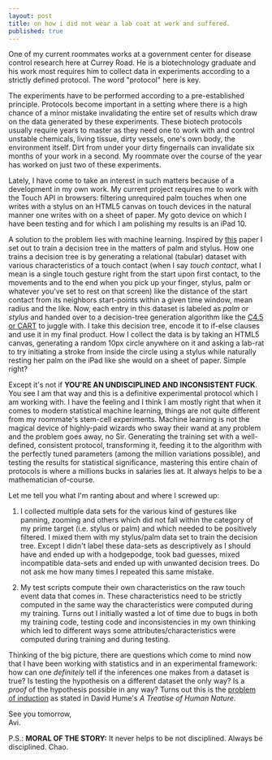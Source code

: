```yaml
---
layout: post
title: on how i did not wear a lab coat at work and suffered.
published: true
---
```

One of my current roommates works at a government center for disease control research here at Currey Road. He is a biotechnology graduate and his work most requires him to collect data in experiments according to a strictly defined protocol. The word "protocol" here is key. 

The experiments have to be performed according to a pre-established principle. Protocols become important in a setting where there is a high chance of a minor mistake invalidating the entire set of results which draw on the data generated by these experiments. These biotech protocols usually require years to master as they need one to work with and control unstable chemicals, living tissue, dirty vessels, one's own body, the environment itself. Dirt from under your dirty fingernails can invalidate six months of your work in a second. My roommate over the course of the year has worked on just two of these experiments.

Lately, I have come to take an interest in such matters because of a development in my own work. My current project requires me to work with the Touch API in browsers: filtering unrequired palm touches when one writes with a stylus on an HTML5 canvas on touch devices in the natural manner one writes with on a sheet of paper. My goto device on which I have been testing and for which I am polishing my results is an iPad 10.

A solution to the problem lies with machine learning. Inspired by [this](http://juliaschwarz.net/assets/palm-rejection/schwarz-chi14-palmrejection.pdf "Paper on palm rejection using probabilistic UI") paper I set out to train a decision tree in the matters of palm and stylus. How one trains a decision tree is by generating a relational (tabular) dataset with various characteristics of a touch contact (when I say _touch contact_, what I mean is a single touch gesture right from the start upon first contact, to the movements and to the end when you pick up your finger, stylus, palm or whatever you've set to rest on that screen) like the distance of the start contact from its neighbors start-points within a given time window, mean radius and the like. Now, each entry in this dataset is labeled as _palm_ or _stylus_ and handed over to a decision-tree generation algorithm like the [C4.5 or CART](http://scikit-learn.org/stable/modules/tree.html#tree-algorithms-id3-c4-5-c5-0-and-cart "scikit-learn user guide article on decision trees") to juggle with. I take this decision tree, encode it to if-else clauses and use it in my final product. How I collect the data is by taking an HTML5 canvas, generating a random 10px circle anywhere on it and asking a lab-rat to try initiating a stroke from inside the circle using a stylus while naturally resting her palm on the iPad like she would on a sheet of paper. Simple right?

Except it's not if **YOU'RE AN UNDISCIPLINED AND INCONSISTENT FUCK**. You see I am that way and this is a definitive experimental protocol which I am working with. I have the feeling and I think I am mostly right that when it comes to modern statistical machine learning, things are not quite different from my roommate's stem-cell experiments. Machine learning is not the magical device of highly-paid wizards who sway their wand at any problem and the problem goes away, no Sir. Generating the training set with a well-defined, consistent protocol, transforming it, feeding it to the algorithm with the perfectly tuned parameters (among the million variations possible), and testing the results for statistical significance, mastering this entire chain of protocols is where a millions bucks in salaries lies at. It always helps to be a mathematician of-course. 

Let me tell you what I'm ranting about and where I screwed up:

1. I collected multiple data sets for the various kind of gestures like panning, zooming and others which did not fall within the category of my prime target (i.e. stylus or palm) and which needed to be positively filtered. I mixed them with my stylus/palm data set to train the decision tree. Except I didn't label these data-sets as descriptively as I should have and ended up with a hodgepodge, took bad guesses, mixed incompatible data-sets and ended up with unwanted decision trees. Do not ask me how many times I repeated this same mistake.

2. My test scripts compute their own characteristics on the raw touch event data that comes in. These characteristics need to be strictly computed in the same way the characteristics were computed during my training. Turns out I initially wasted a lot of time due to bugs in both my training code, testing code and inconsistencies in my own thinking which led to different ways some attributes/characteristics were computed during training and during testing. 

Thinking of the big picture, there are questions which come to mind now that I have been working with statistics and in an experimental framework: how can one _definitely_ tell if the inferences one makes from a dataset is true? Is testing the hypothesis on a different dataset the only way? Is a _proof_ of the hypothesis possible in any way? Turns out this is the [problem of induction](https://plato.stanford.edu/entries/induction-problem/ "SEP article on the Problem Of Induction") as stated in David Hume's _A Treatise of Human Nature_.

See you tomorrow,  
Avi.

P.S.: **MORAL OF THE STORY:** It never helps to be not disciplined. Always be disciplined. Chao.

